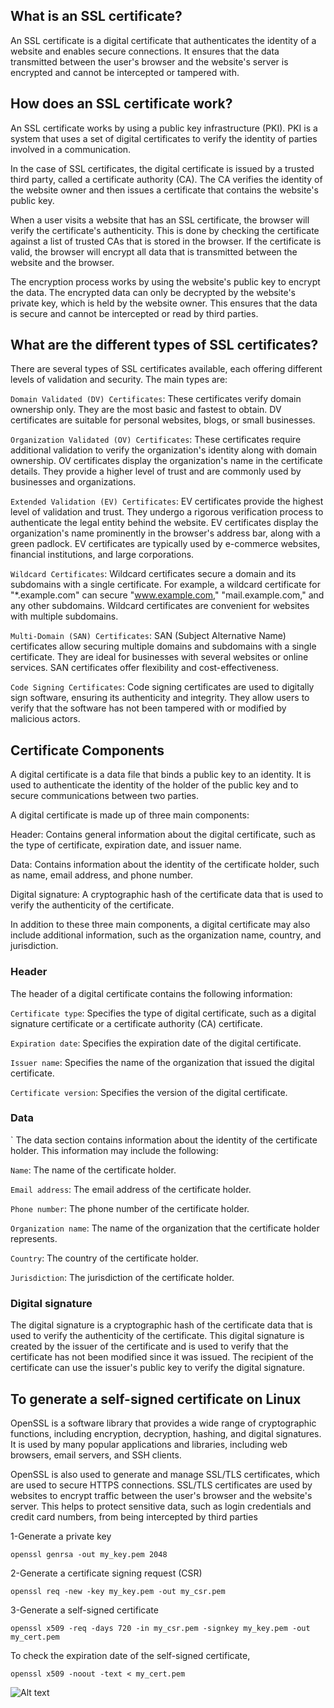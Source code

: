 ## What is an SSL certificate?

An SSL certificate is a digital certificate that authenticates the identity of a website and enables secure connections. It ensures that the data transmitted between the user's browser and the website's server is encrypted and cannot be intercepted or tampered with.

## How does an SSL certificate work?

An SSL certificate works by using a public key infrastructure (PKI). PKI is a system that uses a set of digital certificates to verify the identity of parties involved in a communication.

In the case of SSL certificates, the digital certificate is issued by a trusted third party, called a certificate authority (CA). The CA verifies the identity of the website owner and then issues a certificate that contains the website's public key.

When a user visits a website that has an SSL certificate, the browser will verify the certificate's authenticity. This is done by checking the certificate against a list of trusted CAs that is stored in the browser. If the certificate is valid, the browser will encrypt all data that is transmitted between the website and the browser.

The encryption process works by using the website's public key to encrypt the data. The encrypted data can only be decrypted by the website's private key, which is held by the website owner. This ensures that the data is secure and cannot be intercepted or read by third parties.



## What are the different types of SSL certificates?

There are several types of SSL certificates available, each offering different levels of validation and security. The main types are:

`Domain Validated (DV) Certificates`: These certificates verify domain ownership only. They are the most basic and fastest to obtain. DV certificates are suitable for personal websites, blogs, or small businesses.

`Organization Validated (OV) Certificates`: These certificates require additional validation to verify the organization's identity along with domain ownership. OV certificates display the organization's name in the certificate details. They provide a higher level of trust and are commonly used by businesses and organizations.

`Extended Validation (EV) Certificates`: EV certificates provide the highest level of validation and trust. They undergo a rigorous verification process to authenticate the legal entity behind the website. EV certificates display the organization's name prominently in the browser's address bar, along with a green padlock. EV certificates are typically used by e-commerce websites, financial institutions, and large corporations.

`Wildcard Certificates`: Wildcard certificates secure a domain and its subdomains with a single certificate. For example, a wildcard certificate for "*.example.com" can secure "www.example.com," "mail.example.com," and any other subdomains. Wildcard certificates are convenient for websites with multiple subdomains.

`Multi-Domain (SAN) Certificates`: SAN (Subject Alternative Name) certificates allow securing multiple domains and subdomains with a single certificate. They are ideal for businesses with several websites or online services. SAN certificates offer flexibility and cost-effectiveness.

`Code Signing Certificates`: Code signing certificates are used to digitally sign software, ensuring its authenticity and integrity. They allow users to verify that the software has not been tampered with or modified by malicious actors.

## Certificate Components

A digital certificate is a data file that binds a public key to an identity. It is used to authenticate the identity of the holder of the public key and to secure communications between two parties.

A digital certificate is made up of three main components:

Header: Contains general information about the digital certificate, such as the type of certificate, expiration date, and issuer name.

Data: Contains information about the identity of the certificate holder, such as name, email address, and phone number.

Digital signature: A cryptographic hash of the certificate data that is used to verify the authenticity of the certificate.

In addition to these three main components, a digital certificate may also include additional information, such as the organization name, country, and jurisdiction.

### Header

The header of a digital certificate contains the following information:

`Certificate type`: Specifies the type of digital certificate, such as a digital signature certificate or a certificate authority (CA) certificate.

`Expiration date`: Specifies the expiration date of the digital certificate.

`Issuer name`: Specifies the name of the organization that issued the digital certificate.

`Certificate version`: Specifies the version of the digital certificate.

### Data
`
The data section contains information about the identity of the certificate holder. This information may include the following:

`Name`: The name of the certificate holder.

`Email address`: The email address of the certificate holder.

`Phone number`: The phone number of the certificate holder.

`Organization name`: The name of the organization that the certificate holder represents.

`Country`: The country of the certificate holder.

`Jurisdiction`: The jurisdiction of the certificate holder.

### Digital signature

The digital signature is a cryptographic hash of the certificate data that is used to verify the authenticity of the certificate. This digital signature is created by the issuer of the certificate and is used to verify that the certificate has not been modified since it was issued. The recipient of the certificate can use the issuer's public key to verify the digital signature.

## To generate a self-signed certificate on Linux

OpenSSL is a software library that provides a wide range of cryptographic functions, including encryption, decryption, hashing, and digital signatures. It is used by many popular applications and libraries, including web browsers, email servers, and SSH clients.

OpenSSL is also used to generate and manage SSL/TLS certificates, which are used to secure HTTPS connections. SSL/TLS certificates are used by websites to encrypt traffic between the user's browser and the website's server. This helps to protect sensitive data, such as login credentials and credit card numbers, from being intercepted by third parties

1-Generate a private key
```
openssl genrsa -out my_key.pem 2048
```
2-Generate a certificate signing request (CSR)
```
openssl req -new -key my_key.pem -out my_csr.pem
```
3-Generate a self-signed certificate
```
openssl x509 -req -days 720 -in my_csr.pem -signkey my_key.pem -out my_cert.pem
```
To check the expiration date of the self-signed certificate,
```
openssl x509 -noout -text < my_cert.pem
```
![Alt text](ssl.png)